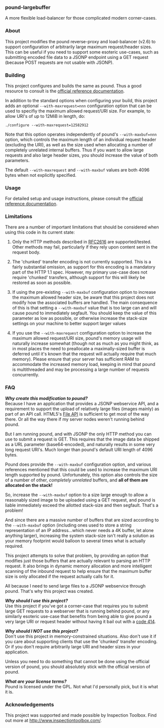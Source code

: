 ### pound-largebuffer

A more flexible load-balancer for those complicated modern corner-cases. 


### About

This project modifies the pound reverse-proxy and load-balancer (v2.6) to support configuration of arbitrarily large maximum request/header sizes.  This can be useful if you need to support some esoteric use-cases, such as submitting encoded file data to a JSONP endpoint using a GET request (because POST requests are not usable with JSONP). 

### Building

This project configures and builds the same as pound.  Thus a good resource to consult is the [official reference documentation](http://www.apsis.ch/pound/).

In addition to the standard options when configuring your build, this project adds an optional `--with-maxrequest=nnn` configuration option that can be used to specifiy the maximum allowed request/URI size.  For example, to allow URI's of up to 12MiB in length, do:

`./configure --with-maxrequest=12582912`

Note that this option operates independently of pound's `--with-maxbuf=nnn` option, which controls the maximum length of an individual request header (excluding the URI), as well as the size used when allocating a number of completely unrelated internal buffers.   Thus if you want to allow large requests and also large header sizes, you should increase the value of both parameters.

The default `--with-maxrequest` and `--with-maxbuf` values are both 4096 bytes when not explicitly specified.


### Usage

For detailed setup and usage instructions, please consult the [official reference documentation](http://www.apsis.ch/pound/).
    

### Limitations

There are a number of important limitations that should be considered when using this code in its current state:

1.  Only the HTTP methods described in [RFC2616](http://www.w3.org/Protocols/rfc2616/rfc2616-sec9.html) are supported/tested.  Other methods may fail, particularly if they rely upon content sent in the request body.

2.  The 'chunked' transfer encoding is not currently supported.  This is a fairly substantial omission, as support for this encoding is a mandatory part of the HTTP 1.1 spec.  However, my primary use-case does not require 'chunked' transfers, although support for this will likely be restored as soon as possible.

3.  If using the pre-existing `--with-maxbuf` configuration option to increase the maximum allowed header size, be aware that this project does not modify how the associated buffers are handled.  The main consequence of this is that setting a `--with-maxbuf` value that is too large can and will cause pound to immediately segfault.  You should keep the value of this parameter as low as possible, or otherwise increase the stack-size settings on your machine to better support larger values

4.  If you use the `--with-maxrequest` configuration option to increase the maximum allowed request/URI size, pound's memory usage will naturally increase somewhat (though not as much as you might think, as in most places the need to preallocate a maximally-sized buffer is deferred until it's known that the request will actually require that much memory).  Please ensure that your server has sufficient RAM to accommodate the increased memory load, keeping in mind that pound is multithreaded and may be processing a large number of requests concurrently.


### FAQ

**_Why create this modification to pound?_**<br />
Because I have an application that provides a JSONP webservice API, and a requirement to support the upload of relatively large files (images mainly) as part of an API call.  HTML5's [File API](http://www.html5rocks.com/en/tutorials/file/dndfiles/) is sufficient to get most of the way there.  Or all the way there if my server nodes weren't running behind pound.  

But I am running pound, and with JSONP the only HTTP method you can use to submit a request is GET.  This requires that the image data be shipped as a URL parameter (base64-encoded), and naturally results in some very long request URI's.  Much longer than pound's default URI length of 4096 bytes.  

Pound does provide the `--with-maxbuf` configuration option, and various references mentioned that this could be used to increase the maximum URI length supported by pound.  Unfortunately, this option also controls the size of a number of other, _completely unrelated_ buffers, and **all of them are allocated on the stack!**  

So, increase the `--with-maxbuf` option to a size large enough to allow a reasonably sized image to be uploaded using a GET request, and pound is liable immediately exceed the allotted stack-size and then segfault.  That's a problem!  

And since there are a massive number of buffers that are sized according to the `--with-maxbuf` option (including ones used to store a string representation of an IP address...which never needs a 4K buffer, let alone anything larger), increasing the system stack-size isn't really a solution as your memory footprint would balloon to several times what is actually required.

This project attempts to solve that problem, by providing an option that modifies just those buffers that are actually relevant to parsing an HTTP request.  It also brings in dynamic memory allocation and more intelligent scanning of the inbound request to help ensure that the maximum buffer size is only allocated if the request actually calls for it.

All because I need to send large files to a JSONP webservice through pound.  That's why this project was created.

**_Why should I use this project?_**<br />
Use this project if you've got a corner-case that requires you to submit large GET requests to a webserver that is running behind pound, or any similarly esoteric use-case that benefits from being able to give pound a very large URI or request header without having it bail out with a [code 414](http://www.w3.org/Protocols/rfc2616/rfc2616-sec10.html).

**_Why should I NOT use this project?_**<br />
Don't use this project in memory-constrained situations.  Also don't use it if you care about supporting clients that use the 'chunked' transfer encoding.  Or if you don't require arbitrarily large URI and header sizes in your application.  

Unless you need to do something that cannot be done using the official version of pound, you should absolutely stick with the official version of pound.

**_What are your license terms?_**<br />
Pound is licensed under the GPL.  Not what I'd personally pick, but it is what it is.


### Acknowledgements

This project was supported and made possible by Inspection Toolbox.  Find out more at http://www.inspectiontoolbox.com/.

